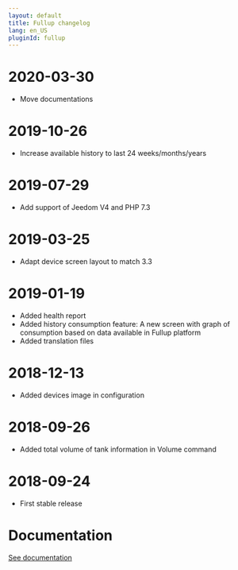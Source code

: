 ```yaml
---
layout: default
title: Fullup changelog
lang: en_US
pluginId: fullup
---
```


# 2020-03-30

- Move documentations

# 2019-10-26

- Increase available history to last 24 weeks/months/years

# 2019-07-29

- Add support of Jeedom V4 and PHP 7.3

# 2019-03-25

- Adapt device screen layout to match 3.3

# 2019-01-19

- Added health report
- Added history consumption feature: A new screen with graph of consumption based on data available in Fullup platform
- Added translation files

# 2018-12-13

- Added devices image in configuration

# 2018-09-26

- Added total volume of tank information in Volume command

# 2018-09-24

- First stable release

# Documentation

[See documentation]({{site.baseurl}}/{{page.pluginId}}/{{page.lang}})
